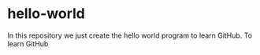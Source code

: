 # hello-world
In this repository we just create the hello world program to learn GitHub.
To learn GitHub

